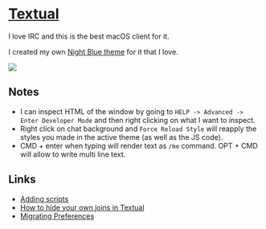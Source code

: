 # [Textual](https://www.codeux.com/textual/)
I love IRC and this is the best macOS client for it.

I created my own [Night Blue theme](https://github.com/nikitavoloboev/my-mac-os/tree/master/textual) for it that I love.

![](https://i.imgur.com/YgNVUMH.png)

## Notes
- I can inspect HTML of the window by going to `HELP -> Advanced -> Enter Developer Mode` and then right clicking on what I want to inspect.
- Right click on chat background and `Force Reload Style` will reapply the styles you made in the active theme (as well as the JS code).
- CMD + enter when typing will render text as `/me` command. OPT + CMD will allow to write multi line text.

## Links
- [Adding scripts](https://help.codeux.com/textual/Writing-Scripts.kb)
- [How to hide your own joins in Textual](https://blog.jay2k1.com/2016/11/12/how-to-hide-your-own-joins-in-textual/)
- [Migrating Preferences](https://help.codeux.com/textual/Migrating-Preferences.kb)
